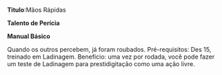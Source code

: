 **Titulo**:Mãos Rápidas

**Talento de Perícia**

**Manual Básico**

 Quando os outros percebem, já foram roubados. Pré-requisitos: Des 15, treinado em Ladinagem. Benefício: uma vez por rodada, você pode fazer um teste de Ladinagem para prestidigitação como uma ação livre.
